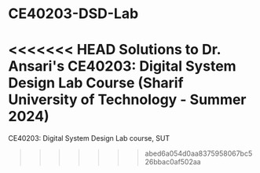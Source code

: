 # CE40203-DSD-Lab
<<<<<<< HEAD
Solutions to Dr. Ansari's CE40203: Digital System Design Lab Course (Sharif University of Technology - Summer 2024)
=======
CE40203: Digital System Design Lab course, SUT 
>>>>>>> abed6a054d0aa8375958067bc526bbac0af502aa
